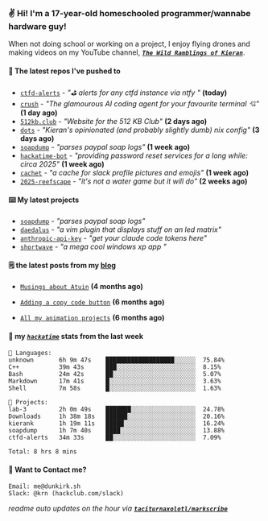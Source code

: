 ### ✌️ Hi! I'm a 17-year-old homeschooled programmer/wannabe hardware guy!

When not doing school or working on a project, I enjoy flying drones and making videos on my YouTube channel, [**_`The Wild Ramblings of Kieran`_**](https://youtube.com/@kieran.rambles).

#### 👷 The latest repos I've pushed to

- [`ctfd-alerts`](https://github.com/taciturnaxolotl/ctfd-alerts) - _"⛳ alerts for any ctfd instance via ntfy "_ **(today)**
- [`crush`](https://github.com/charmbracelet/crush) - _"The glamourous AI coding agent for your favourite terminal 💘"_ **(1 day ago)**
- [`512kb.club`](https://github.com/kevquirk/512kb.club) - _"Website for the 512 KB Club"_ **(2 days ago)**
- [`dots`](https://github.com/taciturnaxolotl/dots) - _"Kieran's opinionated (and probably slightly dumb) nix config"_ **(3 days ago)**
- [`soapdump`](https://github.com/taciturnaxolotl/soapdump) - _"parses paypal soap logs"_ **(1 week ago)**
- [`hackatime-bot`](https://github.com/taciturnaxolotl/hackatime-bot) - _"providing password reset services for a long while: circa 2025"_ **(1 week ago)**
- [`cachet`](https://github.com/taciturnaxolotl/cachet) - _"a cache for slack profile pictures and emojis"_ **(1 week ago)**
- [`2025-reefscape`](https://github.com/df1317/2025-reefscape) - _"it's not a water game but it will do"_ **(2 weeks ago)**

#### ⌨️ My latest projects

- [`soapdump`](https://github.com/taciturnaxolotl/soapdump) - _"parses paypal soap logs"_
- [`daedalus`](https://github.com/taciturnaxolotl/daedalus) - _"a vim plugin that displays stuff on an led matrix"_
- [`anthropic-api-key`](https://github.com/taciturnaxolotl/anthropic-api-key) - _"get your claude code tokens here"_
- [`shortwave`](https://github.com/taciturnaxolotl/shortwave) - _"a mega cool windows xp app "_

#### 🗒️ the latest posts from my [blog](https://dunkirk.sh)

- [`Musings about Atuin`](https://dunkirk.sh/blog/atuin/) **(4 months ago)**

- [`Adding a copy code button`](https://dunkirk.sh/blog/adding-a-copy-button/) **(6 months ago)**

- [`All my animation projects`](https://dunkirk.sh/blog/my-animations/) **(6 months ago)**



#### 📡 my [_`hackatime`_](https://waka.hackclub.com) stats from the last week

```text
💾 Languages:
unknown       6h 9m 47s    ███████████████████░░░░░░  75.84%
C++           39m 43s      ███░░░░░░░░░░░░░░░░░░░░░░  8.15%
Bash          24m 42s      ██░░░░░░░░░░░░░░░░░░░░░░░  5.07%
Markdown      17m 41s      █░░░░░░░░░░░░░░░░░░░░░░░░  3.63%
Shell         7m 58s       █░░░░░░░░░░░░░░░░░░░░░░░░  1.63%

💼 Projects:
lab-3         2h 0m 49s    ███████░░░░░░░░░░░░░░░░░░  24.78%
Downloads     1h 38m 18s   ██████░░░░░░░░░░░░░░░░░░░  20.16%
kierank       1h 19m 11s   █████░░░░░░░░░░░░░░░░░░░░  16.24%
soapdump      1h 7m 40s    ████░░░░░░░░░░░░░░░░░░░░░  13.88%
ctfd-alerts   34m 33s      ██░░░░░░░░░░░░░░░░░░░░░░░  7.09%

Total: 8 hrs 8 mins
```

#### 📮 Want to Contact me?

```text
Email: me@dunkirk.sh
Slack: @krn (hackclub.com/slack)
```

_readme auto updates on the hour via [**`taciturnaxolotl/markscribe`**](https://github.com/taciturnaxolotl/markscribe)_
